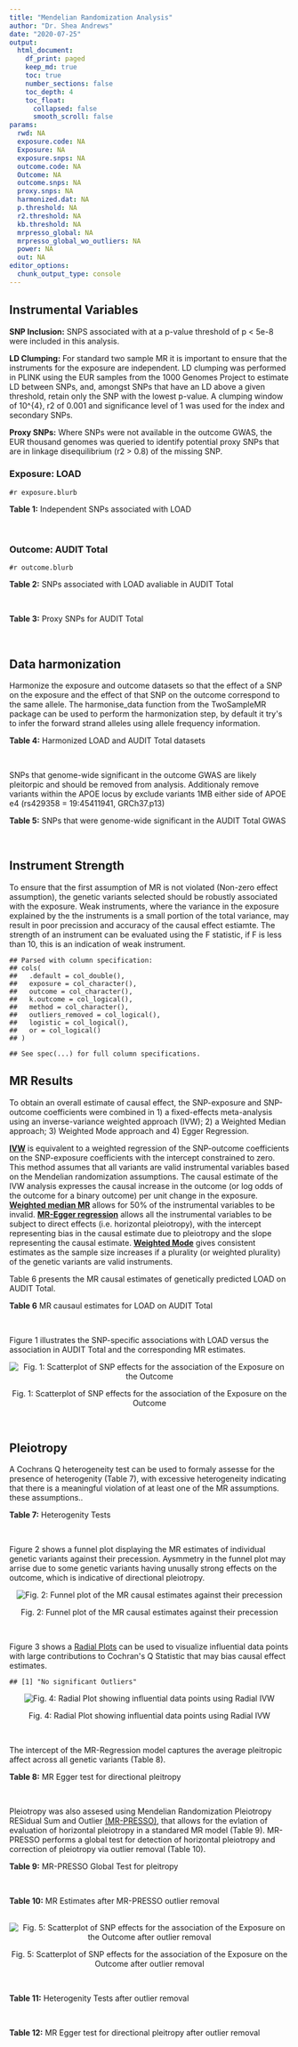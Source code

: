 ```yaml
---
title: "Mendelian Randomization Analysis"
author: "Dr. Shea Andrews"
date: "2020-07-25"
output:
  html_document:
    df_print: paged
    keep_md: true
    toc: true
    number_sections: false
    toc_depth: 4
    toc_float:
      collapsed: false
      smooth_scroll: false
params:
  rwd: NA
  exposure.code: NA
  Exposure: NA
  exposure.snps: NA
  outcome.code: NA
  Outcome: NA
  outcome.snps: NA
  proxy.snps: NA
  harmonized.dat: NA
  p.threshold: NA
  r2.threshold: NA
  kb.threshold: NA
  mrpresso_global: NA
  mrpresso_global_wo_outliers: NA
  power: NA
  out: NA
editor_options:
  chunk_output_type: console
---
```







## Instrumental Variables
**SNP Inclusion:** SNPS associated with at a p-value threshold of p < 5e-8 were included in this analysis.
<br>

**LD Clumping:** For standard two sample MR it is important to ensure that the instruments for the exposure are independent. LD clumping was performed in PLINK using the EUR samples from the 1000 Genomes Project to estimate LD between SNPs, and, amongst SNPs that have an LD above a given threshold, retain only the SNP with the lowest p-value. A clumping window of 10^{4}, r2 of 0.001 and significance level of 1 was used for the index and secondary SNPs.
<br>

**Proxy SNPs:** Where SNPs were not available in the outcome GWAS, the EUR thousand genomes was queried to identify potential proxy SNPs that are in linkage disequilibrium (r2 > 0.8) of the missing SNP.
<br>

### Exposure: LOAD
`#r exposure.blurb`
<br>

**Table 1:** Independent SNPs associated with LOAD
<div data-pagedtable="false">
  <script data-pagedtable-source type="application/json">
{"columns":[{"label":["SNP"],"name":[1],"type":["chr"],"align":["left"]},{"label":["CHROM"],"name":[2],"type":["dbl"],"align":["right"]},{"label":["POS"],"name":[3],"type":["dbl"],"align":["right"]},{"label":["REF"],"name":[4],"type":["chr"],"align":["left"]},{"label":["ALT"],"name":[5],"type":["chr"],"align":["left"]},{"label":["AF"],"name":[6],"type":["dbl"],"align":["right"]},{"label":["BETA"],"name":[7],"type":["dbl"],"align":["right"]},{"label":["SE"],"name":[8],"type":["dbl"],"align":["right"]},{"label":["Z"],"name":[9],"type":["dbl"],"align":["right"]},{"label":["P"],"name":[10],"type":["dbl"],"align":["right"]},{"label":["N"],"name":[11],"type":["dbl"],"align":["right"]},{"label":["TRAIT"],"name":[12],"type":["chr"],"align":["left"]}],"data":[{"1":"rs1752684","2":"1","3":"207747296","4":"A","5":"G","6":"0.77110600","7":"-0.1541","8":"0.0196","9":"-7.862240","10":"3.653000e-15","11":"54162","12":"LOAD"},{"1":"rs4663105","2":"2","3":"127891427","4":"A","5":"C","6":"0.41197700","7":"0.1837","8":"0.0172","9":"10.680233","10":"1.001000e-26","11":"54162","12":"LOAD"},{"1":"rs9272561","2":"6","3":"32607141","4":"G","5":"A","6":"0.64853000","7":"-0.1360","8":"0.0230","9":"-5.913043","10":"3.376000e-09","11":"54162","12":"LOAD"},{"1":"rs9381563","2":"6","3":"47432637","4":"C","5":"T","6":"0.65647400","7":"-0.0968","8":"0.0166","9":"-5.831330","10":"5.300000e-09","11":"54162","12":"LOAD"},{"1":"rs10808026","2":"7","3":"143099133","4":"C","5":"A","6":"0.20418100","7":"-0.1393","8":"0.0206","9":"-6.762136","10":"1.417000e-11","11":"54162","12":"LOAD"},{"1":"rs7982","2":"8","3":"27462481","4":"A","5":"G","6":"0.61556700","7":"0.1400","8":"0.0165","9":"8.484850","10":"2.477000e-17","11":"54162","12":"LOAD"},{"1":"rs72924659","2":"11","3":"60103385","4":"C","5":"T","6":"0.25353600","7":"-0.1413","8":"0.0196","9":"-7.209184","10":"5.354000e-13","11":"54162","12":"LOAD"},{"1":"rs10792832","2":"11","3":"85867875","4":"A","5":"G","6":"0.66727500","7":"0.1297","8":"0.0161","9":"8.055900","10":"6.534000e-16","11":"54162","12":"LOAD"},{"1":"rs11218343","2":"11","3":"121435587","4":"T","5":"C","6":"0.03449530","7":"-0.2697","8":"0.0410","9":"-6.578049","10":"4.976000e-11","11":"54162","12":"LOAD"},{"1":"rs12590654","2":"14","3":"92938855","4":"G","5":"A","6":"0.34703500","7":"-0.0965","8":"0.0176","9":"-5.482955","10":"4.097000e-08","11":"54162","12":"LOAD"},{"1":"rs8093731","2":"18","3":"29088958","4":"C","5":"T","6":"0.00761697","7":"-0.6136","8":"0.1123","9":"-5.463936","10":"4.630000e-08","11":"54162","12":"LOAD"},{"1":"rs4147929","2":"19","3":"1063443","4":"A","5":"G","6":"0.83992600","7":"-0.1348","8":"0.0224","9":"-6.017860","10":"1.701000e-09","11":"54162","12":"LOAD"},{"1":"rs12972156","2":"19","3":"45387459","4":"C","5":"G","6":"0.15468800","7":"1.1399","8":"0.0256","9":"44.527344","10":"2.225074e-308","11":"54162","12":"LOAD"},{"1":"rs117310449","2":"19","3":"45393516","4":"C","5":"T","6":"0.01178820","7":"1.2135","8":"0.0966","9":"12.562112","10":"3.695000e-36","11":"54162","12":"LOAD"},{"1":"rs12977604","2":"19","3":"45442528","4":"C","5":"G","6":"0.52832700","7":"0.1507","8":"0.0184","9":"8.190217","10":"2.920000e-16","11":"54162","12":"LOAD"}],"options":{"columns":{"min":{},"max":[10]},"rows":{"min":[10],"max":[10]},"pages":{}}}
  </script>
</div>
<br>

### Outcome: AUDIT Total
`#r outcome.blurb`
<br>

**Table 2:** SNPs associated with LOAD avaliable in AUDIT Total
<div data-pagedtable="false">
  <script data-pagedtable-source type="application/json">
{"columns":[{"label":["SNP"],"name":[1],"type":["chr"],"align":["left"]},{"label":["CHROM"],"name":[2],"type":["dbl"],"align":["right"]},{"label":["POS"],"name":[3],"type":["dbl"],"align":["right"]},{"label":["REF"],"name":[4],"type":["chr"],"align":["left"]},{"label":["ALT"],"name":[5],"type":["chr"],"align":["left"]},{"label":["AF"],"name":[6],"type":["dbl"],"align":["right"]},{"label":["BETA"],"name":[7],"type":["dbl"],"align":["right"]},{"label":["SE"],"name":[8],"type":["dbl"],"align":["right"]},{"label":["Z"],"name":[9],"type":["dbl"],"align":["right"]},{"label":["P"],"name":[10],"type":["dbl"],"align":["right"]},{"label":["N"],"name":[11],"type":["dbl"],"align":["right"]},{"label":["TRAIT"],"name":[12],"type":["chr"],"align":["left"]}],"data":[{"1":"rs1752684","2":"1","3":"207747296","4":"A","5":"G","6":"0.77110600","7":"2.861270e-03","8":"0.002654235","9":"1.078","10":"0.280900","11":"141637","12":"AUDIT_Total"},{"1":"rs4663105","2":"2","3":"127891427","4":"A","5":"C","6":"0.41197700","7":"-6.216140e-05","8":"0.002702672","9":"-0.023","10":"0.981700","11":"137999","12":"AUDIT_Total"},{"1":"rs9381563","2":"6","3":"47432637","4":"C","5":"T","6":"0.65647400","7":"-1.208687e-04","8":"0.002685970","9":"-0.045","10":"0.964300","11":"139562","12":"AUDIT_Total"},{"1":"rs10808026","2":"7","3":"143099133","4":"C","5":"A","6":"0.20418100","7":"1.830631e-03","8":"0.002668558","9":"0.686","10":"0.492900","11":"140417","12":"AUDIT_Total"},{"1":"rs7982","2":"8","3":"27462481","4":"A","5":"G","6":"0.61556700","7":"-3.495280e-03","8":"0.002649943","9":"-1.319","10":"0.187000","11":"141932","12":"AUDIT_Total"},{"1":"rs72924659","2":"11","3":"60103385","4":"C","5":"T","6":"0.25353600","7":"-4.394363e-03","8":"0.002664865","9":"-1.649","10":"0.099240","11":"140134","12":"AUDIT_Total"},{"1":"rs10792832","2":"11","3":"85867875","4":"A","5":"G","6":"0.66727500","7":"-7.419850e-03","8":"0.002642397","9":"-2.808","10":"0.004991","11":"141844","12":"AUDIT_Total"},{"1":"rs11218343","2":"11","3":"121435587","4":"T","5":"C","6":"0.03449530","7":"4.159290e-03","8":"0.002649231","9":"1.570","10":"0.116300","11":"141846","12":"AUDIT_Total"},{"1":"rs12590654","2":"14","3":"92938855","4":"G","5":"A","6":"0.34703500","7":"-5.299710e-04","8":"0.002690208","9":"-0.197","10":"0.843500","11":"138706","12":"AUDIT_Total"},{"1":"rs8093731","2":"18","3":"29088958","4":"C","5":"T","6":"0.00761697","7":"-1.086606e-03","8":"0.002656737","9":"-0.409","10":"0.682800","11":"141932","12":"AUDIT_Total"},{"1":"rs4147929","2":"19","3":"1063443","4":"A","5":"G","6":"0.83992600","7":"-4.295390e-03","8":"0.002651477","9":"-1.620","10":"0.105200","11":"141574","12":"AUDIT_Total"},{"1":"rs12972156","2":"19","3":"45387459","4":"C","5":"G","6":"0.15468800","7":"-5.350060e-03","8":"0.002660397","9":"-2.011","10":"0.044300","11":"140385","12":"AUDIT_Total"},{"1":"rs117310449","2":"19","3":"45393516","4":"C","5":"T","6":"0.01178820","7":"5.332681e-05","8":"0.002666340","9":"0.020","10":"0.984000","11":"141799","12":"AUDIT_Total"},{"1":"rs9272561","2":"NA","3":"NA","4":"NA","5":"NA","6":"NA","7":"NA","8":"NA","9":"NA","10":"NA","11":"NA","12":"NA"},{"1":"rs12977604","2":"NA","3":"NA","4":"NA","5":"NA","6":"NA","7":"NA","8":"NA","9":"NA","10":"NA","11":"NA","12":"NA"}],"options":{"columns":{"min":{},"max":[10]},"rows":{"min":[10],"max":[10]},"pages":{}}}
  </script>
</div>
<br>

**Table 3:** Proxy SNPs for AUDIT Total
<div data-pagedtable="false">
  <script data-pagedtable-source type="application/json">
{"columns":[{"label":["target_snp"],"name":[1],"type":["chr"],"align":["left"]},{"label":["proxy_snp"],"name":[2],"type":["chr"],"align":["left"]},{"label":["ld.r2"],"name":[3],"type":["dbl"],"align":["right"]},{"label":["Dprime"],"name":[4],"type":["dbl"],"align":["right"]},{"label":["PHASE"],"name":[5],"type":["chr"],"align":["left"]},{"label":["X12"],"name":[6],"type":["lgl"],"align":["right"]},{"label":["CHROM"],"name":[7],"type":["dbl"],"align":["right"]},{"label":["POS"],"name":[8],"type":["dbl"],"align":["right"]},{"label":["REF.proxy"],"name":[9],"type":["chr"],"align":["left"]},{"label":["ALT.proxy"],"name":[10],"type":["chr"],"align":["left"]},{"label":["AF"],"name":[11],"type":["dbl"],"align":["right"]},{"label":["BETA"],"name":[12],"type":["dbl"],"align":["right"]},{"label":["SE"],"name":[13],"type":["dbl"],"align":["right"]},{"label":["Z"],"name":[14],"type":["dbl"],"align":["right"]},{"label":["P"],"name":[15],"type":["dbl"],"align":["right"]},{"label":["N"],"name":[16],"type":["dbl"],"align":["right"]},{"label":["TRAIT"],"name":[17],"type":["chr"],"align":["left"]},{"label":["ref"],"name":[18],"type":["chr"],"align":["left"]},{"label":["ref.proxy"],"name":[19],"type":["chr"],"align":["left"]},{"label":["alt"],"name":[20],"type":["chr"],"align":["left"]},{"label":["alt.proxy"],"name":[21],"type":["chr"],"align":["left"]},{"label":["ALT"],"name":[22],"type":["chr"],"align":["left"]},{"label":["REF"],"name":[23],"type":["chr"],"align":["left"]},{"label":["proxy.outcome"],"name":[24],"type":["lgl"],"align":["right"]}],"data":[{"1":"rs12977604","2":"rs10413096","3":"0.996031","4":"1","5":"GA/CG","6":"NA","7":"19","8":"45442962","9":"G","10":"A","11":"0.53142","12":"-0.004078149","13":"0.002853848","14":"-1.429","15":"0.1531","16":"122277","17":"AUDIT_Total","18":"G","19":"A","20":"C","21":"G","22":"G","23":"C","24":"TRUE"},{"1":"rs9272561","2":"NA","3":"NA","4":"NA","5":"NA","6":"NA","7":"NA","8":"NA","9":"NA","10":"NA","11":"NA","12":"NA","13":"NA","14":"NA","15":"NA","16":"NA","17":"NA","18":"NA","19":"NA","20":"NA","21":"NA","22":"NA","23":"NA","24":"NA"}],"options":{"columns":{"min":{},"max":[10]},"rows":{"min":[10],"max":[10]},"pages":{}}}
  </script>
</div>
<br>

## Data harmonization
Harmonize the exposure and outcome datasets so that the effect of a SNP on the exposure and the effect of that SNP on the outcome correspond to the same allele. The harmonise_data function from the TwoSampleMR package can be used to perform the harmonization step, by default it try's to infer the forward strand alleles using allele frequency information.
<br>

**Table 4:** Harmonized LOAD and AUDIT Total datasets
<div data-pagedtable="false">
  <script data-pagedtable-source type="application/json">
{"columns":[{"label":["SNP"],"name":[1],"type":["chr"],"align":["left"]},{"label":["effect_allele.exposure"],"name":[2],"type":["chr"],"align":["left"]},{"label":["other_allele.exposure"],"name":[3],"type":["chr"],"align":["left"]},{"label":["effect_allele.outcome"],"name":[4],"type":["chr"],"align":["left"]},{"label":["other_allele.outcome"],"name":[5],"type":["chr"],"align":["left"]},{"label":["beta.exposure"],"name":[6],"type":["dbl"],"align":["right"]},{"label":["beta.outcome"],"name":[7],"type":["dbl"],"align":["right"]},{"label":["eaf.exposure"],"name":[8],"type":["dbl"],"align":["right"]},{"label":["eaf.outcome"],"name":[9],"type":["dbl"],"align":["right"]},{"label":["remove"],"name":[10],"type":["lgl"],"align":["right"]},{"label":["palindromic"],"name":[11],"type":["lgl"],"align":["right"]},{"label":["ambiguous"],"name":[12],"type":["lgl"],"align":["right"]},{"label":["id.outcome"],"name":[13],"type":["chr"],"align":["left"]},{"label":["chr.outcome"],"name":[14],"type":["dbl"],"align":["right"]},{"label":["pos.outcome"],"name":[15],"type":["dbl"],"align":["right"]},{"label":["se.outcome"],"name":[16],"type":["dbl"],"align":["right"]},{"label":["z.outcome"],"name":[17],"type":["dbl"],"align":["right"]},{"label":["pval.outcome"],"name":[18],"type":["dbl"],"align":["right"]},{"label":["samplesize.outcome"],"name":[19],"type":["dbl"],"align":["right"]},{"label":["outcome"],"name":[20],"type":["chr"],"align":["left"]},{"label":["mr_keep.outcome"],"name":[21],"type":["lgl"],"align":["right"]},{"label":["pval_origin.outcome"],"name":[22],"type":["chr"],"align":["left"]},{"label":["chr.exposure"],"name":[23],"type":["dbl"],"align":["right"]},{"label":["pos.exposure"],"name":[24],"type":["dbl"],"align":["right"]},{"label":["se.exposure"],"name":[25],"type":["dbl"],"align":["right"]},{"label":["z.exposure"],"name":[26],"type":["dbl"],"align":["right"]},{"label":["pval.exposure"],"name":[27],"type":["dbl"],"align":["right"]},{"label":["samplesize.exposure"],"name":[28],"type":["dbl"],"align":["right"]},{"label":["exposure"],"name":[29],"type":["chr"],"align":["left"]},{"label":["mr_keep.exposure"],"name":[30],"type":["lgl"],"align":["right"]},{"label":["pval_origin.exposure"],"name":[31],"type":["chr"],"align":["left"]},{"label":["id.exposure"],"name":[32],"type":["chr"],"align":["left"]},{"label":["action"],"name":[33],"type":["dbl"],"align":["right"]},{"label":["mr_keep"],"name":[34],"type":["lgl"],"align":["right"]},{"label":["pt"],"name":[35],"type":["dbl"],"align":["right"]},{"label":["pleitropy_keep"],"name":[36],"type":["lgl"],"align":["right"]},{"label":["mrpresso_RSSobs"],"name":[37],"type":["dbl"],"align":["right"]},{"label":["mrpresso_pval"],"name":[38],"type":["dbl"],"align":["right"]},{"label":["mrpresso_keep"],"name":[39],"type":["lgl"],"align":["right"]}],"data":[{"1":"rs10792832","2":"G","3":"A","4":"G","5":"A","6":"0.1297","7":"-7.419850e-03","8":"0.66727500","9":"0.66727500","10":"FALSE","11":"FALSE","12":"FALSE","13":"BdMckD","14":"11","15":"85867875","16":"0.002642397","17":"-2.808","18":"0.004991","19":"141844","20":"SanchezRoige2019auditt23andMe","21":"TRUE","22":"reported","23":"11","24":"85867875","25":"0.0161","26":"8.055900","27":"6.534e-16","28":"54162","29":"Lambert2013load","30":"TRUE","31":"reported","32":"5KdW6f","33":"2","34":"TRUE","35":"5e-08","36":"TRUE","37":"5.378450e-05","38":"0.0550","39":"TRUE"},{"1":"rs10808026","2":"A","3":"C","4":"A","5":"C","6":"-0.1393","7":"1.830631e-03","8":"0.20418100","9":"0.20418100","10":"FALSE","11":"FALSE","12":"FALSE","13":"BdMckD","14":"7","15":"143099133","16":"0.002668558","17":"0.686","18":"0.492900","19":"140417","20":"SanchezRoige2019auditt23andMe","21":"TRUE","22":"reported","23":"7","24":"143099133","25":"0.0206","26":"-6.762136","27":"1.417e-11","28":"54162","29":"Lambert2013load","30":"TRUE","31":"reported","32":"5KdW6f","33":"2","34":"TRUE","35":"5e-08","36":"TRUE","37":"2.466248e-06","38":"1.0000","39":"TRUE"},{"1":"rs11218343","2":"C","3":"T","4":"C","5":"T","6":"-0.2697","7":"4.159290e-03","8":"0.03449530","9":"0.03449530","10":"FALSE","11":"FALSE","12":"FALSE","13":"BdMckD","14":"11","15":"121435587","16":"0.002649231","17":"1.570","18":"0.116300","19":"141846","20":"SanchezRoige2019auditt23andMe","21":"TRUE","22":"reported","23":"11","24":"121435587","25":"0.0410","26":"-6.578049","27":"4.976e-11","28":"54162","29":"Lambert2013load","30":"TRUE","31":"reported","32":"5KdW6f","33":"2","34":"TRUE","35":"5e-08","36":"TRUE","37":"1.631138e-05","38":"1.0000","39":"TRUE"},{"1":"rs117310449","2":"T","3":"C","4":"T","5":"C","6":"1.2135","7":"5.332681e-05","8":"0.01178820","9":"0.01178820","10":"FALSE","11":"FALSE","12":"FALSE","13":"BdMckD","14":"19","15":"45393516","16":"0.002666340","17":"0.020","18":"0.984000","19":"141799","20":"SanchezRoige2019auditt23andMe","21":"TRUE","22":"reported","23":"19","24":"45393516","25":"0.0966","26":"12.562112","27":"3.695e-36","28":"54162","29":"Lambert2013load","30":"TRUE","31":"reported","32":"5KdW6f","33":"2","34":"TRUE","35":"5e-08","36":"FALSE","37":"NA","38":"NA","39":"NA"},{"1":"rs12590654","2":"A","3":"G","4":"A","5":"G","6":"-0.0965","7":"-5.299710e-04","8":"0.34703500","9":"0.34703500","10":"FALSE","11":"FALSE","12":"FALSE","13":"BdMckD","14":"14","15":"92938855","16":"0.002690208","17":"-0.197","18":"0.843500","19":"138706","20":"SanchezRoige2019auditt23andMe","21":"TRUE","22":"reported","23":"14","24":"92938855","25":"0.0176","26":"-5.482955","27":"4.097e-08","28":"54162","29":"Lambert2013load","30":"TRUE","31":"reported","32":"5KdW6f","33":"2","34":"TRUE","35":"5e-08","36":"TRUE","37":"5.702608e-07","38":"1.0000","39":"TRUE"},{"1":"rs12972156","2":"G","3":"C","4":"G","5":"C","6":"1.1399","7":"-5.350060e-03","8":"0.15468800","9":"0.15468800","10":"FALSE","11":"TRUE","12":"FALSE","13":"BdMckD","14":"19","15":"45387459","16":"0.002660397","17":"-2.011","18":"0.044300","19":"140385","20":"SanchezRoige2019auditt23andMe","21":"TRUE","22":"reported","23":"19","24":"45387459","25":"0.0256","26":"44.527344","27":"1.000e-200","28":"54162","29":"Lambert2013load","30":"TRUE","31":"reported","32":"5KdW6f","33":"2","34":"TRUE","35":"5e-08","36":"FALSE","37":"NA","38":"NA","39":"NA"},{"1":"rs12977604","2":"G","3":"C","4":"G","5":"C","6":"0.1507","7":"-4.078149e-03","8":"0.52832700","9":"0.53142000","10":"FALSE","11":"TRUE","12":"TRUE","13":"BdMckD","14":"19","15":"45442962","16":"0.002853848","17":"-1.429","18":"0.153100","19":"122277","20":"SanchezRoige2019auditt23andMe","21":"TRUE","22":"reported","23":"19","24":"45442528","25":"0.0184","26":"8.190217","27":"2.920e-16","28":"54162","29":"Lambert2013load","30":"TRUE","31":"reported","32":"5KdW6f","33":"2","34":"FALSE","35":"5e-08","36":"FALSE","37":"NA","38":"NA","39":"NA"},{"1":"rs1752684","2":"G","3":"A","4":"G","5":"A","6":"-0.1541","7":"2.861270e-03","8":"0.77110600","9":"0.77110600","10":"FALSE","11":"FALSE","12":"FALSE","13":"BdMckD","14":"1","15":"207747296","16":"0.002654235","17":"1.078","18":"0.280900","19":"141637","20":"SanchezRoige2019auditt23andMe","21":"TRUE","22":"reported","23":"1","24":"207747296","25":"0.0196","26":"-7.862240","27":"3.653e-15","28":"54162","29":"Lambert2013load","30":"TRUE","31":"reported","32":"5KdW6f","33":"2","34":"TRUE","35":"5e-08","36":"TRUE","37":"6.865468e-06","38":"1.0000","39":"TRUE"},{"1":"rs4147929","2":"G","3":"A","4":"G","5":"A","6":"-0.1348","7":"-4.295390e-03","8":"0.83992600","9":"0.83992600","10":"FALSE","11":"FALSE","12":"FALSE","13":"BdMckD","14":"19","15":"1063443","16":"0.002651477","17":"-1.620","18":"0.105200","19":"141574","20":"SanchezRoige2019auditt23andMe","21":"TRUE","22":"reported","23":"19","24":"1063443","25":"0.0224","26":"-6.017860","27":"1.701e-09","28":"54162","29":"Lambert2013load","30":"TRUE","31":"reported","32":"5KdW6f","33":"2","34":"TRUE","35":"5e-08","36":"TRUE","37":"2.241199e-05","38":"0.8349","39":"TRUE"},{"1":"rs4663105","2":"C","3":"A","4":"C","5":"A","6":"0.1837","7":"-6.216140e-05","8":"0.41197700","9":"0.41197700","10":"FALSE","11":"FALSE","12":"FALSE","13":"BdMckD","14":"2","15":"127891427","16":"0.002702672","17":"-0.023","18":"0.981700","19":"137999","20":"SanchezRoige2019auditt23andMe","21":"TRUE","22":"reported","23":"2","24":"127891427","25":"0.0172","26":"10.680233","27":"1.001e-26","28":"54162","29":"Lambert2013load","30":"TRUE","31":"reported","32":"5KdW6f","33":"2","34":"TRUE","35":"5e-08","36":"TRUE","37":"1.329488e-07","38":"1.0000","39":"TRUE"},{"1":"rs72924659","2":"T","3":"C","4":"T","5":"C","6":"-0.1413","7":"-4.394363e-03","8":"0.25353600","9":"0.25353600","10":"FALSE","11":"FALSE","12":"FALSE","13":"BdMckD","14":"11","15":"60103385","16":"0.002664865","17":"-1.649","18":"0.099240","19":"140134","20":"SanchezRoige2019auditt23andMe","21":"TRUE","22":"reported","23":"11","24":"60103385","25":"0.0196","26":"-7.209184","27":"5.354e-13","28":"54162","29":"Lambert2013load","30":"TRUE","31":"reported","32":"5KdW6f","33":"2","34":"TRUE","35":"5e-08","36":"TRUE","37":"2.365798e-05","38":"0.7678","39":"TRUE"},{"1":"rs7982","2":"G","3":"A","4":"G","5":"A","6":"0.1400","7":"-3.495280e-03","8":"0.61556700","9":"0.61556700","10":"FALSE","11":"FALSE","12":"FALSE","13":"BdMckD","14":"8","15":"27462481","16":"0.002649943","17":"-1.319","18":"0.187000","19":"141932","20":"SanchezRoige2019auditt23andMe","21":"TRUE","22":"reported","23":"8","24":"27462481","25":"0.0165","26":"8.484850","27":"2.477e-17","28":"54162","29":"Lambert2013load","30":"TRUE","31":"reported","32":"5KdW6f","33":"2","34":"TRUE","35":"5e-08","36":"TRUE","37":"1.082071e-05","38":"1.0000","39":"TRUE"},{"1":"rs8093731","2":"T","3":"C","4":"T","5":"C","6":"-0.6136","7":"-1.086606e-03","8":"0.00761697","9":"0.00761697","10":"FALSE","11":"FALSE","12":"FALSE","13":"BdMckD","14":"18","15":"29088958","16":"0.002656737","17":"-0.409","18":"0.682800","19":"141932","20":"SanchezRoige2019auditt23andMe","21":"TRUE","22":"reported","23":"18","24":"29088958","25":"0.1123","26":"-5.463936","27":"4.630e-08","28":"54162","29":"Lambert2013load","30":"TRUE","31":"reported","32":"5KdW6f","33":"2","34":"TRUE","35":"5e-08","36":"TRUE","37":"3.917719e-05","38":"1.0000","39":"TRUE"},{"1":"rs9381563","2":"T","3":"C","4":"T","5":"C","6":"-0.0968","7":"-1.208687e-04","8":"0.65647400","9":"0.65647400","10":"FALSE","11":"FALSE","12":"FALSE","13":"BdMckD","14":"6","15":"47432637","16":"0.002685970","17":"-0.045","18":"0.964300","19":"139562","20":"SanchezRoige2019auditt23andMe","21":"TRUE","22":"reported","23":"6","24":"47432637","25":"0.0166","26":"-5.831330","27":"5.300e-09","28":"54162","29":"Lambert2013load","30":"TRUE","31":"reported","32":"5KdW6f","33":"2","34":"TRUE","35":"5e-08","36":"TRUE","37":"1.160619e-07","38":"1.0000","39":"TRUE"}],"options":{"columns":{"min":{},"max":[10]},"rows":{"min":[10],"max":[10]},"pages":{}}}
  </script>
</div>
<br>

SNPs that genome-wide significant in the outcome GWAS are likely pleitorpic and should be removed from analysis. Additionaly remove variants within the APOE locus by exclude variants 1MB either side of APOE e4 (rs429358 = 19:45411941, GRCh37.p13)
<br>


**Table 5:** SNPs that were genome-wide significant in the AUDIT Total GWAS
<div data-pagedtable="false">
  <script data-pagedtable-source type="application/json">
{"columns":[{"label":["SNP"],"name":[1],"type":["chr"],"align":["left"]},{"label":["chr.outcome"],"name":[2],"type":["dbl"],"align":["right"]},{"label":["pos.outcome"],"name":[3],"type":["dbl"],"align":["right"]},{"label":["pval.exposure"],"name":[4],"type":["dbl"],"align":["right"]},{"label":["pval.outcome"],"name":[5],"type":["dbl"],"align":["right"]}],"data":[{"1":"rs117310449","2":"19","3":"45393516","4":"3.695e-36","5":"0.9840"},{"1":"rs12972156","2":"19","3":"45387459","4":"1.000e-200","5":"0.0443"},{"1":"rs12977604","2":"19","3":"45442962","4":"2.920e-16","5":"0.1531"}],"options":{"columns":{"min":{},"max":[10]},"rows":{"min":[10],"max":[10]},"pages":{}}}
  </script>
</div>
<br>


## Instrument Strength
To ensure that the first assumption of MR is not violated (Non-zero effect assumption), the genetic variants selected should be robustly associated with the exposure. Weak instruments, where the variance in the exposure explained by the the instruments is a small portion of the total variance, may result in poor precission and accuracy of the causal effect estiamte. The strength of an instrument can be evaluated using the F statistic, if F is less than 10, this is an indication of weak instrument.


```
## Parsed with column specification:
## cols(
##   .default = col_double(),
##   exposure = col_character(),
##   outcome = col_character(),
##   k.outcome = col_logical(),
##   method = col_character(),
##   outliers_removed = col_logical(),
##   logistic = col_logical(),
##   or = col_logical()
## )
```

```
## See spec(...) for full column specifications.
```

<div data-pagedtable="false">
  <script data-pagedtable-source type="application/json">
{"columns":[{"label":["outliers_removed"],"name":[1],"type":["lgl"],"align":["right"]},{"label":["pve.exposure"],"name":[2],"type":["dbl"],"align":["right"]},{"label":["F"],"name":[3],"type":["dbl"],"align":["right"]},{"label":["Alpha"],"name":[4],"type":["dbl"],"align":["right"]},{"label":["NCP"],"name":[5],"type":["dbl"],"align":["right"]},{"label":["Power"],"name":[6],"type":["dbl"],"align":["right"]}],"data":[{"1":"FALSE","2":"0.00910816","3":"53.40817","4":"0.05","5":"1.781787","6":"0.2664359"}],"options":{"columns":{"min":{},"max":[10]},"rows":{"min":[10],"max":[10]},"pages":{}}}
  </script>
</div>

##  MR Results
To obtain an overall estimate of causal effect, the SNP-exposure and SNP-outcome coefficients were combined in 1) a fixed-effects meta-analysis using an inverse-variance weighted approach (IVW); 2) a Weighted Median approach; 3) Weighted Mode approach and 4) Egger Regression.


[**IVW**](https://doi.org/10.1002/gepi.21758) is equivalent to a weighted regression of the SNP-outcome coefficients on the SNP-exposure coefficients with the intercept constrained to zero. This method assumes that all variants are valid instrumental variables based on the Mendelian randomization assumptions. The causal estimate of the IVW analysis expresses the causal increase in the outcome (or log odds of the outcome for a binary outcome) per unit change in the exposure. [**Weighted median MR**](https://doi.org/10.1002/gepi.21965) allows for 50% of the instrumental variables to be invalid. [**MR-Egger regression**](https://doi.org/10.1093/ije/dyw220) allows all the instrumental variables to be subject to direct effects (i.e. horizontal pleiotropy), with the intercept representing bias in the causal estimate due to pleiotropy and the slope representing the causal estimate. [**Weighted Mode**](https://doi.org/10.1093/ije/dyx102) gives consistent estimates as the sample size increases if a plurality (or weighted plurality) of the genetic variants are valid instruments.
<br>



Table 6 presents the MR causal estimates of genetically predicted LOAD on AUDIT Total.
<br>

**Table 6** MR causaul estimates for LOAD on AUDIT Total
<div data-pagedtable="false">
  <script data-pagedtable-source type="application/json">
{"columns":[{"label":["id.exposure"],"name":[1],"type":["chr"],"align":["left"]},{"label":["id.outcome"],"name":[2],"type":["chr"],"align":["left"]},{"label":["outcome"],"name":[3],"type":["fctr"],"align":["left"]},{"label":["exposure"],"name":[4],"type":["fctr"],"align":["left"]},{"label":["method"],"name":[5],"type":["fctr"],"align":["left"]},{"label":["nsnp"],"name":[6],"type":["int"],"align":["right"]},{"label":["b"],"name":[7],"type":["dbl"],"align":["right"]},{"label":["se"],"name":[8],"type":["dbl"],"align":["right"]},{"label":["pval"],"name":[9],"type":["dbl"],"align":["right"]}],"data":[{"1":"5KdW6f","2":"BdMckD","3":"SanchezRoige2019auditt23andMe","4":"Lambert2013load","5":"Inverse variance weighted (fixed effects)","6":"11","7":"-0.0022185853","8":"0.003378610","9":"0.5114020"},{"1":"5KdW6f","2":"BdMckD","3":"SanchezRoige2019auditt23andMe","4":"Lambert2013load","5":"Weighted median","6":"11","7":"0.0015764052","8":"0.004143427","9":"0.7036046"},{"1":"5KdW6f","2":"BdMckD","3":"SanchezRoige2019auditt23andMe","4":"Lambert2013load","5":"Weighted mode","6":"11","7":"-0.0003282307","8":"0.003988378","9":"0.9360347"},{"1":"5KdW6f","2":"BdMckD","3":"SanchezRoige2019auditt23andMe","4":"Lambert2013load","5":"MR Egger","6":"11","7":"0.0020717458","8":"0.008033020","9":"0.8022817"}],"options":{"columns":{"min":{},"max":[10]},"rows":{"min":[10],"max":[10]},"pages":{}}}
  </script>
</div>
<br>

Figure 1 illustrates the SNP-specific associations with LOAD versus the association in AUDIT Total and the corresponding MR estimates.
<br>

<div class="figure" style="text-align: center">
<img src="/sc/arion/projects/LOAD/shea/Projects/MR_ADPhenome/results/MR_ADbidir/Lambert2013load/SanchezRoige2019auditt23andMe/Lambert2013load_5e-8_SanchezRoige2019auditt23andMe_MR_Analaysis_files/figure-html/scatter_plot-1.png" alt="Fig. 1: Scatterplot of SNP effects for the association of the Exposure on the Outcome"  />
<p class="caption">Fig. 1: Scatterplot of SNP effects for the association of the Exposure on the Outcome</p>
</div>
<br>


## Pleiotropy
A Cochrans Q heterogeneity test can be used to formaly assesse for the presence of heterogenity (Table 7), with excessive heterogeneity indicating that there is a meaningful violation of at least one of the MR assumptions.
these assumptions..
<br>

**Table 7:** Heterogenity Tests
<div data-pagedtable="false">
  <script data-pagedtable-source type="application/json">
{"columns":[{"label":["id.exposure"],"name":[1],"type":["chr"],"align":["left"]},{"label":["id.outcome"],"name":[2],"type":["chr"],"align":["left"]},{"label":["outcome"],"name":[3],"type":["fctr"],"align":["left"]},{"label":["exposure"],"name":[4],"type":["fctr"],"align":["left"]},{"label":["method"],"name":[5],"type":["fctr"],"align":["left"]},{"label":["Q"],"name":[6],"type":["dbl"],"align":["right"]},{"label":["Q_df"],"name":[7],"type":["dbl"],"align":["right"]},{"label":["Q_pval"],"name":[8],"type":["dbl"],"align":["right"]}],"data":[{"1":"5KdW6f","2":"BdMckD","3":"SanchezRoige2019auditt23andMe","4":"Lambert2013load","5":"MR Egger","6":"17.96320","7":"9","8":"0.03560288"},{"1":"5KdW6f","2":"BdMckD","3":"SanchezRoige2019auditt23andMe","4":"Lambert2013load","5":"Inverse variance weighted","6":"18.84325","7":"10","8":"0.04229941"}],"options":{"columns":{"min":{},"max":[10]},"rows":{"min":[10],"max":[10]},"pages":{}}}
  </script>
</div>
<br>

Figure 2 shows a funnel plot displaying the MR estimates of individual genetic variants against their precession. Aysmmetry in the funnel plot may arrise due to some genetic variants having unusally strong effects on the outcome, which is indicative of directional pleiotropy.
<br>

<div class="figure" style="text-align: center">
<img src="/sc/arion/projects/LOAD/shea/Projects/MR_ADPhenome/results/MR_ADbidir/Lambert2013load/SanchezRoige2019auditt23andMe/Lambert2013load_5e-8_SanchezRoige2019auditt23andMe_MR_Analaysis_files/figure-html/funnel_plot-1.png" alt="Fig. 2: Funnel plot of the MR causal estimates against their precession"  />
<p class="caption">Fig. 2: Funnel plot of the MR causal estimates against their precession</p>
</div>
<br>

Figure 3 shows a [Radial Plots](https://github.com/WSpiller/RadialMR) can be used to visualize influential data points with large contributions to Cochran's Q Statistic that may bias causal effect estimates.




```
## [1] "No significant Outliers"
```

<div class="figure" style="text-align: center">
<img src="/sc/arion/projects/LOAD/shea/Projects/MR_ADPhenome/results/MR_ADbidir/Lambert2013load/SanchezRoige2019auditt23andMe/Lambert2013load_5e-8_SanchezRoige2019auditt23andMe_MR_Analaysis_files/figure-html/Radial_Plot-1.png" alt="Fig. 4: Radial Plot showing influential data points using Radial IVW"  />
<p class="caption">Fig. 4: Radial Plot showing influential data points using Radial IVW</p>
</div>
<br>

The intercept of the MR-Regression model captures the average pleitropic affect across all genetic variants (Table 8).
<br>

**Table 8:** MR Egger test for directional pleitropy
<div data-pagedtable="false">
  <script data-pagedtable-source type="application/json">
{"columns":[{"label":["id.exposure"],"name":[1],"type":["chr"],"align":["left"]},{"label":["id.outcome"],"name":[2],"type":["chr"],"align":["left"]},{"label":["outcome"],"name":[3],"type":["fctr"],"align":["left"]},{"label":["exposure"],"name":[4],"type":["fctr"],"align":["left"]},{"label":["egger_intercept"],"name":[5],"type":["dbl"],"align":["right"]},{"label":["se"],"name":[6],"type":["dbl"],"align":["right"]},{"label":["pval"],"name":[7],"type":["dbl"],"align":["right"]}],"data":[{"1":"5KdW6f","2":"BdMckD","3":"SanchezRoige2019auditt23andMe","4":"Lambert2013load","5":"-0.001268563","6":"0.00191042","7":"0.5233208"}],"options":{"columns":{"min":{},"max":[10]},"rows":{"min":[10],"max":[10]},"pages":{}}}
  </script>
</div>
<br>

Pleiotropy was also assesed using Mendelian Randomization Pleiotropy RESidual Sum and Outlier [(MR-PRESSO)](https://doi.org/10.1038/s41588-018-0099-7), that allows for the evlation of evaluation of horizontal pleiotropy in a standared MR model (Table 9). MR-PRESSO performs a global test for detection of horizontal pleiotropy and correction of pleiotropy via outlier removal (Table 10).
<br>

**Table 9:** MR-PRESSO Global Test for pleitropy
<div data-pagedtable="false">
  <script data-pagedtable-source type="application/json">
{"columns":[{"label":["id.exposure"],"name":[1],"type":["chr"],"align":["left"]},{"label":["id.outcome"],"name":[2],"type":["chr"],"align":["left"]},{"label":["outcome"],"name":[3],"type":["chr"],"align":["left"]},{"label":["exposure"],"name":[4],"type":["chr"],"align":["left"]},{"label":["pt"],"name":[5],"type":["dbl"],"align":["right"]},{"label":["outliers_removed"],"name":[6],"type":["lgl"],"align":["right"]},{"label":["n_outliers"],"name":[7],"type":["dbl"],"align":["right"]},{"label":["RSSobs"],"name":[8],"type":["dbl"],"align":["right"]},{"label":["pval"],"name":[9],"type":["dbl"],"align":["right"]}],"data":[{"1":"5KdW6f","2":"BdMckD","3":"SanchezRoige2019auditt23andMe","4":"Lambert2013load","5":"5e-08","6":"FALSE","7":"0","8":"25.07181","9":"0.0492"}],"options":{"columns":{"min":{},"max":[10]},"rows":{"min":[10],"max":[10]},"pages":{}}}
  </script>
</div>
<br>


**Table 10:** MR Estimates after MR-PRESSO outlier removal
<div data-pagedtable="false">
  <script data-pagedtable-source type="application/json">
{"columns":[{"label":["id.exposure"],"name":[1],"type":["fctr"],"align":["left"]},{"label":["id.outcome"],"name":[2],"type":["fctr"],"align":["left"]},{"label":["outcome"],"name":[3],"type":["fctr"],"align":["left"]},{"label":["exposure"],"name":[4],"type":["fctr"],"align":["left"]},{"label":["method"],"name":[5],"type":["fctr"],"align":["left"]},{"label":["nsnp"],"name":[6],"type":["lgl"],"align":["right"]},{"label":["b"],"name":[7],"type":["lgl"],"align":["right"]},{"label":["se"],"name":[8],"type":["lgl"],"align":["right"]},{"label":["pval"],"name":[9],"type":["lgl"],"align":["right"]}],"data":[{"1":"5KdW6f","2":"BdMckD","3":"SanchezRoige2019auditt23andMe","4":"Lambert2013load","5":"mrpresso","6":"NA","7":"NA","8":"NA","9":"NA"}],"options":{"columns":{"min":{},"max":[10]},"rows":{"min":[10],"max":[10]},"pages":{}}}
  </script>
</div>
<br>

<div class="figure" style="text-align: center">
<img src="/sc/arion/projects/LOAD/shea/Projects/MR_ADPhenome/results/MR_ADbidir/Lambert2013load/SanchezRoige2019auditt23andMe/Lambert2013load_5e-8_SanchezRoige2019auditt23andMe_MR_Analaysis_files/figure-html/scatter_plot_outlier-1.png" alt="Fig. 5: Scatterplot of SNP effects for the association of the Exposure on the Outcome after outlier removal"  />
<p class="caption">Fig. 5: Scatterplot of SNP effects for the association of the Exposure on the Outcome after outlier removal</p>
</div>
<br>

**Table 11:** Heterogenity Tests after outlier removal
<div data-pagedtable="false">
  <script data-pagedtable-source type="application/json">
{"columns":[{"label":["id.exposure"],"name":[1],"type":["fctr"],"align":["left"]},{"label":["id.outcome"],"name":[2],"type":["fctr"],"align":["left"]},{"label":["outcome"],"name":[3],"type":["fctr"],"align":["left"]},{"label":["exposure"],"name":[4],"type":["fctr"],"align":["left"]},{"label":["method"],"name":[5],"type":["fctr"],"align":["left"]},{"label":["Q"],"name":[6],"type":["lgl"],"align":["right"]},{"label":["Q_df"],"name":[7],"type":["lgl"],"align":["right"]},{"label":["Q_pval"],"name":[8],"type":["lgl"],"align":["right"]}],"data":[{"1":"5KdW6f","2":"BdMckD","3":"SanchezRoige2019auditt23andMe","4":"Lambert2013load","5":"mrpresso","6":"NA","7":"NA","8":"NA"}],"options":{"columns":{"min":{},"max":[10]},"rows":{"min":[10],"max":[10]},"pages":{}}}
  </script>
</div>
<br>

**Table 12:** MR Egger test for directional pleitropy after outlier removal
<div data-pagedtable="false">
  <script data-pagedtable-source type="application/json">
{"columns":[{"label":["id.exposure"],"name":[1],"type":["fctr"],"align":["left"]},{"label":["id.outcome"],"name":[2],"type":["fctr"],"align":["left"]},{"label":["outcome"],"name":[3],"type":["fctr"],"align":["left"]},{"label":["exposure"],"name":[4],"type":["fctr"],"align":["left"]},{"label":["method"],"name":[5],"type":["fctr"],"align":["left"]},{"label":["egger_intercept"],"name":[6],"type":["lgl"],"align":["right"]},{"label":["se"],"name":[7],"type":["lgl"],"align":["right"]},{"label":["pval"],"name":[8],"type":["lgl"],"align":["right"]}],"data":[{"1":"5KdW6f","2":"BdMckD","3":"SanchezRoige2019auditt23andMe","4":"Lambert2013load","5":"mrpresso","6":"NA","7":"NA","8":"NA"}],"options":{"columns":{"min":{},"max":[10]},"rows":{"min":[10],"max":[10]},"pages":{}}}
  </script>
</div>
<br>
